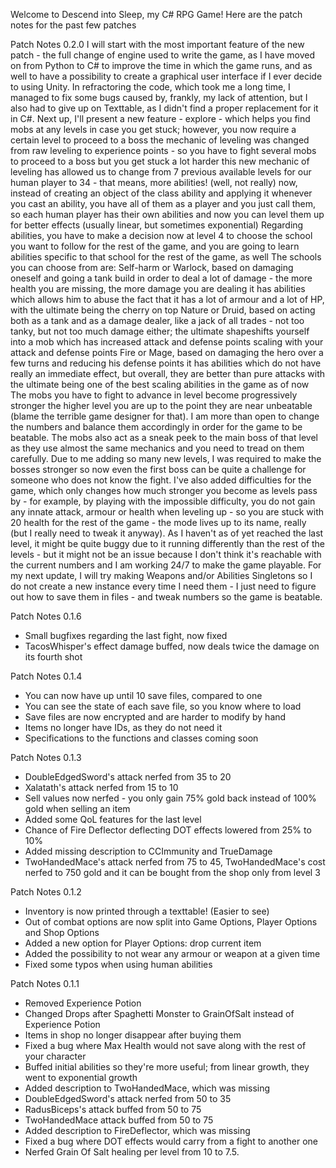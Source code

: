 Welcome to Descend into Sleep, my C# RPG Game! Here are the patch notes for the past few patches

Patch Notes 0.2.0
I will start with the most important feature of the new patch - the full change of engine used to write the game, as I have moved on from Python to C# to improve the time in which the game runs,
and as well to have a possibility to create a graphical user interface if I ever decide to using Unity. In refractoring the code, which took me a long time, I managed to fix some bugs
caused by, frankly, my lack of attention, but I also had to give up on Texttable, as I didn't find a proper replacement for it in C#.
Next up, I'll present a new feature - explore - which helps you find mobs at any levels in case you get stuck; however, you now require a certain level to proceed to a boss
the mechanic of leveling was changed from raw leveling to experience points - so you have to fight several mobs to proceed to a boss but you get stuck a lot harder
this new mechanic of leveling has allowed us to change from 7 previous available levels for our human player to 34 - that means, more abilities! (well, not really)
now, instead of creating an object of the class ability and applying it whenever you cast an ability, you have all of them as a player and you just call them, so each human player has
their own abilities and now you can level them up for better effects (usually linear, but sometimes exponential)
Regarding abilities, you have to make a decision now at level 4 to choose the school you want to follow for the rest of the game, and you are going to learn abilities specific to that school
for the rest of the game, as well
The schools you can choose from are:
Self-harm or Warlock, based on damaging oneself and going a tank build in order to deal a lot of damage  - the more health you are missing, the more damage you are dealing
it has abilities which allows him to abuse the fact that it has a lot of armour and a lot of HP, with the ultimate being the cherry on top
Nature or Druid, based on acting both as a tank and as a damage dealer, like a jack of all trades - not too tanky, but not too much damage either; the ultimate shapeshifts yourself into
a mob which has increased attack and defense points scaling with your attack and defense points
Fire or Mage, based on damaging the hero over a few turns and reducing his defense points
it has abilities which do not have really an immediate effect, but overall, they are better than pure attacks with the ultimate being one of the best scaling abilities in the game as of now
The mobs you have to fight to advance in level become progressively stronger the higher level you are up to the point they are near unbeatable (blame the terrible game designer for that).
I am more than open to change the numbers and balance them accordingly in order for the game to be beatable. The mobs also act as a sneak peek to the main boss of that level as they use
almost the same mechanics and you need to tread on them carefully.
Due to me adding so many new levels, I was required to make the bosses stronger so now even the first boss can be quite a challenge for someone who does not know the fight.
I've also added difficulties for the game, which only changes how much stronger you become as levels pass by - for example, by playing with the impossible difficulty, you do not gain
any innate attack, armour or health when leveling up - so you are stuck with 20 health for the rest of the game - the mode lives up to its name, really (but I really need to tweak it anyway).
As I haven't as of yet reached the last level, it might be quite buggy due to it running differently than the rest of the levels - but it might not be an issue because I don't think it's
reachable with the current numbers and I am working 24/7 to make the game playable.
For my next update, I will try making Weapons and/or Abilities Singletons so I do not create a new instance every time I need them - I just need to figure out how to save them in files - and 
tweak numbers so the game is beatable.


Patch Notes 0.1.6
- Small bugfixes regarding the last fight, now fixed
- TacosWhisper's effect damage buffed, now deals twice the damage on its fourth shot

Patch Notes 0.1.4
- You can now have up until 10 save files, compared to one
- You can see the state of each save file, so you know where to load
- Save files are now encrypted and are harder to modify by hand
- Items no longer have IDs, as they do not need it
- Specifications to the functions and classes coming soon

Patch Notes 0.1.3
- DoubleEdgedSword's attack nerfed from 35 to 20
- Xalatath's attack nerfed from 15 to 10
- Sell values now nerfed - you only gain 75% gold back instead of 100% gold when selling an item
- Added some QoL features for the last level
- Chance of Fire Deflector deflecting DOT effects lowered from 25% to 10%
- Added missing description to CCImmunity and TrueDamage
- TwoHandedMace's attack nerfed from 75 to 45, TwoHandedMace's cost nerfed to 750 gold and it can be bought from the shop only from level 3

Patch Notes 0.1.2
- Inventory is now printed through a texttable! (Easier to see)
- Out of combat options are now split into Game Options, Player Options and Shop Options
- Added a new option for Player Options: drop current item
- Added the possibility to not wear any armour or weapon at a given time
- Fixed some typos when using human abilities

Patch Notes 0.1.1
- Removed Experience Potion
- Changed Drops after Spaghetti Monster to GrainOfSalt instead of Experience Potion
- Items in shop no longer disappear after buying them
- Fixed a bug where Max Health would not save along with the rest of your character
- Buffed initial abilities so they're more useful; from linear growth, they went to exponential growth
- Added description to TwoHandedMace, which was missing
- DoubleEdgedSword's attack nerfed from 50 to 35
- RadusBiceps's attack buffed from 50 to 75
- TwoHandedMace attack buffed from 50 to 75
- Added description to FireDeflector, which was missing
- Fixed a bug where DOT effects would carry from a fight to another one
- Nerfed Grain Of Salt healing per level from 10 to 7.5.
